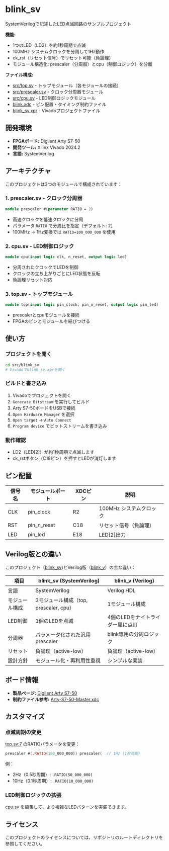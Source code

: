 # blink_sv

SystemVerilogで記述したLED点滅回路のサンプルプロジェクト

**機能:**
- 1つのLED（LD2）を約1秒周期で点滅
- 100MHz システムクロックを分周して1Hz動作
- ck_rst（リセット信号）でリセット可能（負論理）
- モジュール構造化: prescaler（分周器）とcpu（制御ロジック）を分離

**ファイル構成:**
- [src/top.sv](src/top.sv) - トップモジュール（各モジュールの接続）
- [src/prescaler.sv](src/prescaler.sv) - クロック分周器モジュール
- [src/cpu.sv](src/cpu.sv) - LED制御ロジックモジュール
- [blink.xdc](blink.xdc) - ピン配置・タイミング制約ファイル
- [blink_sv.xpr](blink_sv.xpr) - Vivadoプロジェクトファイル

## 開発環境

- **FPGAボード:** Digilent Arty S7-50
- **開発ツール:** Xilinx Vivado 2024.2
- **言語:** SystemVerilog

## アーキテクチャ

このプロジェクトは3つのモジュールで構成されています：

### 1. prescaler.sv - クロック分周器

```systemverilog
module prescaler #(parameter RATIO = 2)
```

- 高速クロックを低速クロックに分周
- パラメータ `RATIO` で分周比を指定（デフォルト: 2）
- 100MHz → 1Hz変換では `RATIO=100_000_000` を使用

### 2. cpu.sv - LED制御ロジック

```systemverilog
module cpu(input logic clk, n_reset, output logic led)
```

- 分周されたクロックでLEDを制御
- クロックの立ち上がりごとにLED状態を反転
- 負論理リセット対応

### 3. top.sv - トップモジュール

```systemverilog
module top(input logic pin_clock, pin_n_reset, output logic pin_led)
```

- prescalerとcpuモジュールを接続
- FPGAのピンとモジュールを結びつける

## 使い方

### プロジェクトを開く

```bash
cd src/blink_sv
# Vivadoでblink_sv.xprを開く
```

### ビルドと書き込み

1. Vivadoでプロジェクトを開く
2. `Generate Bitstream` を実行してビルド
3. Arty S7-50ボードをUSBで接続
4. `Open Hardware Manager` を選択
5. `Open target` → `Auto Connect`
6. `Program device` でビットストリームを書き込み

### 動作確認

- LD2（LED[2]）が約1秒周期で点滅します
- ck_rstボタン（C18ピン）を押すとLEDが消灯します

## ピン配置

| 信号名 | モジュールポート | XDCピン | 説明 |
|--------|------------------|---------|------|
| CLK | pin_clock | R2 | 100MHz システムクロック |
| RST | pin_n_reset | C18 | リセット信号（負論理） |
| LED | pin_led | E18 | LED[2]出力 |

## Verilog版との違い

このプロジェクト（[blink_sv](./))とVerilog版（[blink_v](../blink_v/)）の主な違い：

| 項目 | blink_sv (SystemVerilog) | blink_v (Verilog) |
|------|--------------------------|-------------------|
| 言語 | SystemVerilog | Verilog HDL |
| モジュール構成 | 3モジュール構成（top, prescaler, cpu） | 1モジュール構成 |
| LED制御 | 1個のLEDを点滅 | 4個のLEDをナイトライダー風に点灯 |
| 分周器 | パラメータ化された汎用prescaler | blink専用の分周ロジック |
| リセット | 負論理（active-low） | 負論理（active-low） |
| 設計方針 | モジュール化・再利用性重視 | シンプルな実装 |

## ボード情報

- **製品ページ:** [Digilent Arty S7-50](https://digilent.com/shop/arty-s7-spartan-7-fpga-development-board/)
- **制約ファイル参考:** [Arty-S7-50-Master.xdc](https://github.com/Digilent/digilent-xdc/blob/master/Arty-S7-50-Master.xdc)

## カスタマイズ

### 点滅周期の変更

[top.sv:7](src/top.sv#L7) のRATIOパラメータを変更：

```systemverilog
prescaler #(.RATIO(100_000_000)) prescaler(  // 1Hz (1秒周期)
```

例：
- 2Hz（0.5秒周期）: `.RATIO(50_000_000)`
- 10Hz（0.1秒周期）: `.RATIO(10_000_000)`

### LED制御ロジックの拡張

[cpu.sv](src/cpu.sv) を編集して、より複雑なLEDパターンを実装できます。

## ライセンス

このプロジェクトのライセンスについては、リポジトリのルートディレクトリを参照してください。
